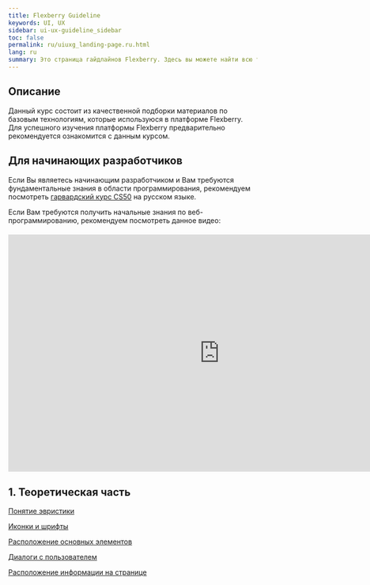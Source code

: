 ```yaml
---
title: Flexberry Guideline
keywords: UI, UX
sidebar: ui-ux-guideline_sidebar
toc: false
permalink: ru/uiuxg_landing-page.ru.html
lang: ru
summary: Это страница гайдлайнов Flexberry. Здесь вы можете найти всю теоретическую и практическую информацию, которая поможет вам понять дизайн-систему нашей платформы.
---
```


## Описание

Данный курс состоит из качественной подборки материалов по базовым технологиям, которые используюся в платформе Flexberry. Для успешного изучения платформы Flexberry предварительно рекомендуется ознакомится с данным курсом.

## Для начинающих разработчиков

Если Вы являетесь начинающим разработчиком и Вам требуются фундаментальные знания в области программирования, рекомендуем посмотреть [гарвардский курс CS50](https://www.youtube.com/playlist?list=PLawfWYMUziZqyUL5QDLVbe3j5BKWj42E5) на русском языке.

Если Вам требуются получить начальные знания по веб-программированию, рекомендуем посмотреть данное видео:

<div class="thumb-wrap" style="margin-top: 20px; margin-bottom: 20px">
    <iframe width="854" height="480" src="https://www.youtube.com/embed/FKmRoNDQsMw" frameborder="0" allowfullscreen></iframe>
</div>

## 1. Теоретическая часть

[Понятие эвристики](uiuxg_heuristics.ru.md)

[Иконки и шрифты](uiuxg_icons_fonts.ru.md)

[Расположение основных элементов](uiuxg_elements_location.ru.md)

[Диалоги с пользователем](uiuxg_dialog_with_a_system.ru.md)

[Расположение информации на странице](uiuxg_information_composition.ru.md)
